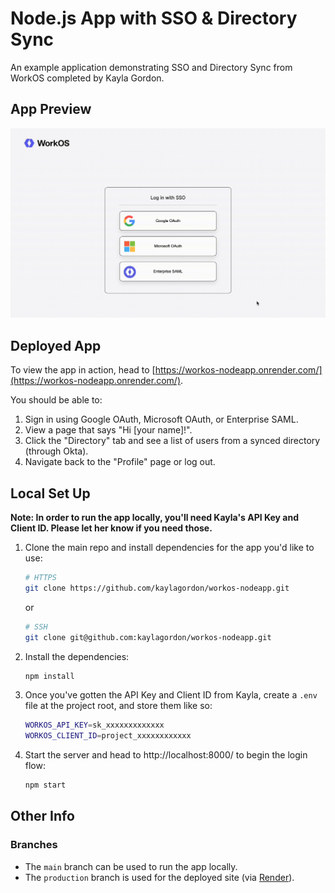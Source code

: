 # Node.js App with SSO & Directory Sync

An example application demonstrating SSO and Directory Sync from WorkOS completed by Kayla Gordon.

## App Preview
![screen recording of app in motion](./public/images/screen_recording.gif)

## Deployed App

To view the app in action, head to [https://workos-nodeapp.onrender.com/](https://workos-nodeapp.onrender.com/). 

You should be able to:
1. Sign in using Google OAuth, Microsoft OAuth, or Enterprise SAML.
2. View a page that says "Hi [your name]!".
3. Click the "Directory" tab and see a list of users from a synced directory (through Okta).
4. Navigate back to the "Profile" page or log out.

## Local Set Up

**Note: In order to run the app locally, you'll need Kayla's API Key and Client ID. Please let her know if you need those.**

1. Clone the main repo and install dependencies for the app you'd like to use:

    ```bash
    # HTTPS
    git clone https://github.com/kaylagordon/workos-nodeapp.git
    ```

    or

    ```bash
    # SSH
    git clone git@github.com:kaylagordon/workos-nodeapp.git
    ```

2. Install the dependencies:
    ```bash
    npm install
    ```

3. Once you've gotten the API Key and Client ID from Kayla, create a `.env` file at the project root, and store them like so:

    ```bash
    WORKOS_API_KEY=sk_xxxxxxxxxxxxx
    WORKOS_CLIENT_ID=project_xxxxxxxxxxxx
    ```

4. Start the server and head to http://localhost:8000/ to begin the login flow:

    ```sh
    npm start
    ```

## Other Info

### Branches
- The `main` branch can be used to run the app locally.
- The `production` branch is used for the deployed site (via [Render](https://docs.render.com/)). 